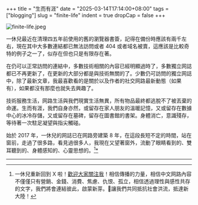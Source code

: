 +++
title = "生而有涯"
date = "2025-03-14T17:14:00+08:00"
tags = ["blogging"]
slug = "finite-life"
indent = true
dropCap = false
+++

![finite-life.jpeg](/images/finite-life.jpeg)

一休兒最近在清理四五年前使用的舊的瀏覽器書簽，記得在備份時應該有兩千左右，現在其中大多數連結都已無法訪問或者 404 或者域名被賣，這應該是比較奇特的例子之一了，似存在但也只是有限存在著。

在仍可以正常訪問的連結中，多數技術相關的內容已經明顯過時了，多數獨立网誌都已不再更新了，在更新的大部分都是與技術無關的了。少數仍可訪問的獨立网誌中，除了最新文章，我最喜歡看的是關於以及作者的社交网路最新動態（如果有），如果都沒有那麼也就失去興趣了。

技術服務生活，网路生活與我們現實生活無異，所有物品最終都逃脫不了被丟棄的命運。生而有涯，我們自身亦然，或留存在家人朋友的溫暖記憶，又或留存在數據中心的冰冷存儲，又或留存在墓碑，留存在圖書館的書架。身體消亡，意識殘存，等待著一次駐足凝望與指尖觸碰。

始於 2017 年，一休兒的网誌已在网路旁建築 8 年，在這段長短不定的時間，站在窗前，走過了很多路，看見過很多人，我現在又望著窗外，流動了眼睛看到的、雙耳聽到的、身體感知的、心靈思想的。[^1][*](https://reuixiy.notion.site/1b6c9131ed4f80c28d6bd10a6a145ff1)

---

[^1]: 一休兒重新回到 X 啦！[歡迎大家關注我](https://x.com/yixiuer)！相信傳播的力量，相信中文网路內容不僅僅只有營銷、金錢、消費、焦慮、仇恨、孤立，相信透過理性與感性共存的文字，我們將會連結彼此，啟蒙新芽。🌱讓我們共同抵抗社會洪流，抵達新大陸！
